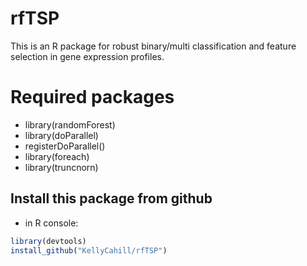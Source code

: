 # rfTSP

This is an R package for robust binary/multi classification and feature selection in gene expression profiles.

# Required packages
* library(randomForest)
* library(doParallel) 
* registerDoParallel()
* library(foreach) 
* library(truncnorn)

## Install this package from github 
* in R console: 
```R 
library(devtools) 
install_github("KellyCahill/rfTSP") 
```
